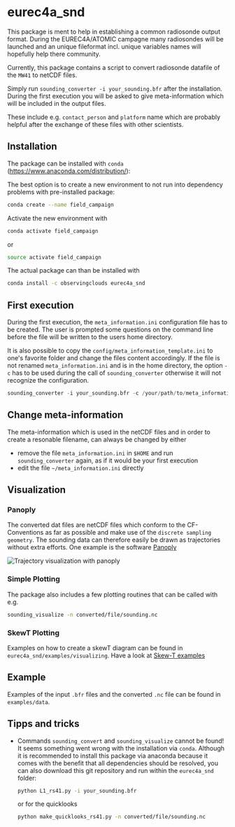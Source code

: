 # eurec4a_snd

This package is ment to help in establishing a common radiosonde output format.
During the EUREC4A/ATOMIC campagne many radiosondes will be launched and an unique fileformat incl. unique variables names will hopefully help there community.

Currently, this package contains a script to convert radiosonde datafile of the `MW41` to netCDF files.

Simply run `sounding_converter -i your_sounding.bfr` after the installation. During the first execution you will be asked to give meta-information which will be included in the output files.

These include e.g. `contact_person` and `platform` name which are probably helpful after the exchange of these files with other scientists.

## Installation

The package can be installed with `conda` (https://www.anaconda.com/distribution/):

The best option is to create a new environment to not run into dependency problems with pre-installed package:

```bash
conda create --name field_campaign
```

Activate the new environment with

```bash
conda activate field_campaign
```
or
```bash
source activate field_campaign
```

The actual package can than be installed with
```bash
conda install -c observingclouds eurec4a_snd
```

## First execution

During the first execution, the `meta_information.ini` configuration file has to be created. The user is prompted some questions on the command line before the file will be written to the users home directory.

It is also possible to copy the `config/meta_information_template.ini` to one's favorite folder and change the files content accordingly. If the file is not renamed `meta_information.ini` and is in the home directory, the option `-c` has to be used during the call of `sounding_converter` otherwise it will not recognize the configuration.

```python
sounding_converter -i your_sounding.bfr -c /your/path/to/meta_information.ini
```

## Change meta-information
The meta-information which is used in the netCDF files and in order to create a resonable filename, can always be changed by either

- remove the file `meta_information.ini` in `$HOME` and run `sounding_converter` again, as if it would be your first execution
- edit the file `~/meta_information.ini` directly

## Visualization
### Panoply
The converted dat files are netCDF files which conform to the CF-Conventions as far as possible and make use of the `discrete sampling geometry`. The sounding data can therefore easily be drawn as trajectories without extra efforts. One example is the software [Panoply](https://www.giss.nasa.gov/tools/panoply/)

![Trajectory visualization with panoply](docs/panoply_visualization_traj.png?raw=true "Trajectory visualization with panoply")

### Simple Plotting
The package also includes a few plotting routines that can be called with e.g.

```bash
sounding_visualize -n converted/file/sounding.nc
```

### SkewT Plotting
Examples on how to create a skewT diagram can be found in `eurec4a_snd/examples/visualizing`. Have a look at [Skew-T examples](eurec4a_snd/examples/visualizing/README.md)

## Example

Examples of the input `.bfr` files and the converted `.nc` file can be found in `examples/data`.

## Tipps and tricks

- Commands `sounding_convert` and `sounding_visualize` cannot be found!
  It seems something went wrong with the installation via `conda`. Although it is recommended to install this package via anaconda because it comes with the benefit that all dependencies should be resolved, you can also download this git repository and run within the `eurec4a_snd` folder:
  
  ```bash
  python L1_rs41.py -i your_sounding.bfr
  ```
  or for the quicklooks
  
  ```bash
  python make_quicklooks_rs41.py -n converted/file/sounding.nc
  ```
